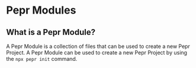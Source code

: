 # Pepr Modules

## What is a Pepr Module?

A Pepr Module is a collection of files that can be used to create a new Pepr Project. A Pepr Module can be used to create a new Pepr Project by using the `npx pepr init` command.
